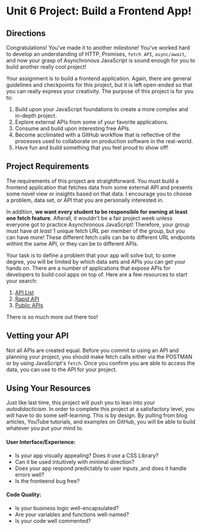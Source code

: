 # Unit 6 Project: Build a Frontend App!

## Directions
Congratulations! You've made it to another milestone! You've worked hard to develop an understanding of HTTP, Promises, `fetch API`, `async/await`, and now your grasp of Asynchronous JavaScript is sound enough for you to build another really cool project!

Your assignment is to build a frontend application. Again, there are general guidelines and checkpoints for this project, but it is left open-ended so that you can really express your creativity. The purpose of this project is for you to:
  1. Build upon your JavaScript foundations to create a more complex and in-depth project.
  2. Explore external APIs from some of your favorite applications.
  3. Consume and build upon interesting free APIs.
  4. Become acclimated with a GitHub workflow that is reflective of the processes used to collaborate on production software in the real-world.
  4. Have fun and build something that you feel proud to show off!

## Project Requirements
The requirements of this project are straightforward. You must build a frontend application that fetches data from some external API and presents some novel view or insights based on that data. I encourage you to choose a problem, data set, or API that you are personally interested in. 

In addition, **we want every student to be responsible for owning at least one fetch feature**. Afterall, it wouldn't be a fair project week unless everyone got to practice Asynchronous JavaScript! Therefore, your group must have _at least_ 1 unique fetch URL per member of the group, but you can have more! These different fetch calls can be to different URL endpoints withint the same API, or they can be to different APIs.  

Your task is to define a problem that your app will solve but, to some degree, you will be limited by which data sets and APIs you can get your hands on. There are a number of applications that expose APIs for developers to build cool apps on top of. Here are a few resources to start your search:
  1. [API List](https://apilist.fun/)
  2. [Rapid API](https://rapidapi.com/collection/list-of-free-apis)
  3. [Public APIs](https://github.com/public-apis/public-apis)

There is so much more out there too!

## Vetting your API 

Not all APIs are created equal. Before you commit to using an API and planning your project, you should make fetch calls either via the POSTMAN or by using JavaScript's `fetch`. Once you confirm you are able to access the data, you can use to the API for your project. 

## Using Your Resources

Just like last time, this project will push you to lean into your _autodidacticism_. In order to complete this project at a satisfactory level, you _will_ have to do some self-learning. This is by design. By pulling from blog articles, YouTube tutorials, and examples on GitHub, you will be able to build whatever you put your mind to.


#### User Interface/Experience:
* Is your app visually appealing? Does it use a CSS Library?
* Can it be used intuitively with minimal direction?
* Does your app respond predictably to user inputs ,and does it handle errors well?
* Is the fronteend bug free?

#### Code Quality:
* Is your business logic well-encapsulated?
* Are your variables and functions well-named?
* Is your code well commented?

